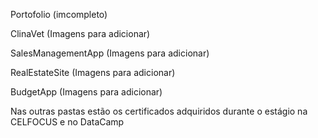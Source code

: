 Portofolio (imcompleto)

ClinaVet
(Imagens para adicionar)

SalesManagementApp
(Imagens para adicionar)

RealEstateSite
(Imagens para adicionar)

BudgetApp
(Imagens para adicionar)

Nas outras pastas estão os certificados adquiridos durante o estágio na CELFOCUS e no DataCamp
